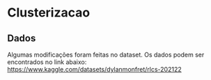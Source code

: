 # Clusterizacao

## Dados

Algumas modificações foram feitas no dataset. Os dados podem ser encontrados no link abaixo:
https://www.kaggle.com/datasets/dylanmonfret/rlcs-202122
